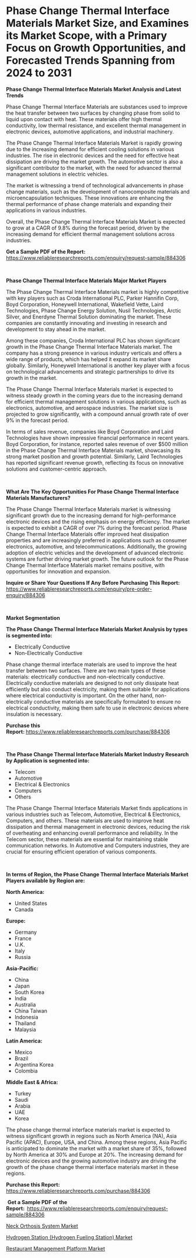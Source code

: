 <p><h1>Phase Change Thermal Interface Materials Market Size, and Examines its Market Scope, with a Primary Focus on Growth Opportunities, and Forecasted Trends Spanning from 2024 to 2031</h1></p><p><strong>Phase Change Thermal Interface Materials Market Analysis and Latest Trends</strong></p>
<p><p>Phase Change Thermal Interface Materials are substances used to improve the heat transfer between two surfaces by changing phase from solid to liquid upon contact with heat. These materials offer high thermal conductivity, low thermal resistance, and excellent thermal management in electronic devices, automotive applications, and industrial machinery.</p><p>The Phase Change Thermal Interface Materials Market is rapidly growing due to the increasing demand for efficient cooling solutions in various industries. The rise in electronic devices and the need for effective heat dissipation are driving the market growth. The automotive sector is also a significant contributor to the market, with the need for advanced thermal management solutions in electric vehicles.</p><p>The market is witnessing a trend of technological advancements in phase change materials, such as the development of nanocomposite materials and microencapsulation techniques. These innovations are enhancing the thermal performance of phase change materials and expanding their applications in various industries.</p><p>Overall, the Phase Change Thermal Interface Materials Market is expected to grow at a CAGR of 9.8% during the forecast period, driven by the increasing demand for efficient thermal management solutions across industries.</p></p>
<p><strong>Get a Sample PDF of the Report:&nbsp;</strong> <a href="https://www.reliableresearchreports.com/enquiry/request-sample/884306">https://www.reliableresearchreports.com/enquiry/request-sample/884306</a></p>
<p>&nbsp;</p>
<p><strong>Phase Change Thermal Interface Materials Major Market Players</strong></p>
<p><p>The Phase Change Thermal Interface Materials market is highly competitive with key players such as Croda International PLC, Parker Hannifin Corp, Boyd Corporation, Honeywell International, Wakefield Vette, Laird Technologies, Phase Change Energy Solution, Nusil Technologies, Arctic Silver, and Enerdyne Thermal Solution dominating the market. These companies are constantly innovating and investing in research and development to stay ahead in the market.</p><p>Among these companies, Croda International PLC has shown significant growth in the Phase Change Thermal Interface Materials market. The company has a strong presence in various industry verticals and offers a wide range of products, which has helped it expand its market share globally. Similarly, Honeywell International is another key player with a focus on technological advancements and strategic partnerships to drive its growth in the market.</p><p>The Phase Change Thermal Interface Materials market is expected to witness steady growth in the coming years due to the increasing demand for efficient thermal management solutions in various applications, such as electronics, automotive, and aerospace industries. The market size is projected to grow significantly, with a compound annual growth rate of over 9% in the forecast period.</p><p>In terms of sales revenue, companies like Boyd Corporation and Laird Technologies have shown impressive financial performance in recent years. Boyd Corporation, for instance, reported sales revenue of over $500 million in the Phase Change Thermal Interface Materials market, showcasing its strong market position and growth potential. Similarly, Laird Technologies has reported significant revenue growth, reflecting its focus on innovative solutions and customer-centric approach.</p></p>
<p>&nbsp;</p>
<p><strong>What Are The Key Opportunities For Phase Change Thermal Interface Materials Manufacturers?</strong></p>
<p><p>The Phase Change Thermal Interface Materials market is witnessing significant growth due to the increasing demand for high-performance electronic devices and the rising emphasis on energy efficiency. The market is expected to exhibit a CAGR of over 7% during the forecast period. Phase Change Thermal Interface Materials offer improved heat dissipation properties and are increasingly preferred in applications such as consumer electronics, automotive, and telecommunications. Additionally, the growing adoption of electric vehicles and the development of advanced electronic systems are further driving market growth. The future outlook for the Phase Change Thermal Interface Materials market remains positive, with opportunities for innovation and expansion.</p></p>
<p><strong>Inquire or Share Your Questions If Any Before Purchasing This Report:</strong> <a href="https://www.reliableresearchreports.com/enquiry/pre-order-enquiry/884306">https://www.reliableresearchreports.com/enquiry/pre-order-enquiry/884306</a></p>
<p>&nbsp;</p>
<p><strong>Market Segmentation</strong></p>
<p><strong>The Phase Change Thermal Interface Materials Market Analysis by types is segmented into:</strong></p>
<p><ul><li>Electrically Conductive</li><li>Non-Electrically Conductive</li></ul></p>
<p><p>Phase change thermal interface materials are used to improve the heat transfer between two surfaces. There are two main types of these materials: electrically conductive and non-electrically conductive. Electrically conductive materials are designed to not only dissipate heat efficiently but also conduct electricity, making them suitable for applications where electrical conductivity is important. On the other hand, non-electrically conductive materials are specifically formulated to ensure no electrical conductivity, making them safe to use in electronic devices where insulation is necessary.</p></p>
<p><strong>Purchase this Report:&nbsp;</strong><a href="https://www.reliableresearchreports.com/purchase/884306">https://www.reliableresearchreports.com/purchase/884306</a></p>
<p>&nbsp;</p>
<p><strong>The Phase Change Thermal Interface Materials Market Industry Research by Application is segmented into:</strong></p>
<p><ul><li>Telecom</li><li>Automotive</li><li>Electrical & Electronics</li><li>Computers</li><li>Others</li></ul></p>
<p><p>The Phase Change Thermal Interface Materials Market finds applications in various industries such as Telecom, Automotive, Electrical & Electronics, Computers, and others. These materials are used to improve heat dissipation and thermal management in electronic devices, reducing the risk of overheating and enhancing overall performance and reliability. In the Telecom sector, these materials are essential for maintaining stable communication networks. In Automotive and Computers industries, they are crucial for ensuring efficient operation of various components.</p></p>
<p>&nbsp;</p>
<p><strong>In terms of Region, the Phase Change Thermal Interface Materials Market Players available by Region are:</strong></p>
<p>
    <p> <strong> North America: </strong>
        <ul>
            <li>United States</li>
            <li>Canada</li>
        </ul>
        </p> 
    <p> <strong> Europe: </strong>
        <ul>
            <li>Germany</li>
            <li>France</li>
            <li>U.K.</li>
            <li>Italy</li>
            <li>Russia</li>
        </ul>
        </p> 
    <p> <strong> Asia-Pacific: </strong>
        <ul>
            <li>China</li>
            <li>Japan</li>
            <li>South Korea</li>
            <li>India</li>
            <li>Australia</li>
            <li>China Taiwan</li>
            <li>Indonesia</li>
            <li>Thailand</li>
            <li>Malaysia</li>
        </ul>
        </p> 
    <p> <strong> Latin America: </strong>
        <ul>
            <li>Mexico</li>
            <li>Brazil</li>
            <li>Argentina Korea</li>
            <li>Colombia</li>
        </ul>
        </p> 
    <p> <strong> Middle East & Africa: </strong>
        <ul>
            <li>Turkey</li>
            <li>Saudi</li>
            <li>Arabia</li>
            <li>UAE</li>
            <li>Korea</li>
        </ul>
    </p>
    </p>
<p><p>The phase change thermal interface materials market is expected to witness significant growth in regions such as North America (NA), Asia Pacific (APAC), Europe, USA, and China. Among these regions, Asia Pacific is anticipated to dominate the market with a market share of 35%, followed by North America at 30% and Europe at 20%. The increasing demand for electronic devices and the growing automotive industry are driving the growth of the phase change thermal interface materials market in these regions.</p></p>
<p><strong>Purchase this Report: </strong><a href="https://www.reliableresearchreports.com/purchase/884306">https://www.reliableresearchreports.com/purchase/884306</a></p>
<p>&nbsp;<strong>Get a Sample PDF of the Report:&nbsp;&nbsp;</strong><a href="https://www.reliableresearchreports.com/enquiry/request-sample/884306">https://www.reliableresearchreports.com/enquiry/request-sample/884306</a></p>
<p><strong></strong></p>
<p><p><a href="https://view.publitas.com/reportprime-1/neck-orthosis-system-market-provides-a-comprehensive-analysis-including-a-macro-overview-of-the-market-as-well-as-micro-details-such-as-market-size-and-competitive-landscape/">Neck Orthosis System Market</a></p><p><a href="https://view.publitas.com/reportprime-1/hydrogen-station-hydrogen-fueling-station-market-size-share-trends-analysis-report-by-material-by-type-by-end-user-by-region-and-segment-forecasts-2024-2031/">Hydrogen Station (Hydrogen Fueling Station) Market</a></p><p><a href="https://view.publitas.com/reportprime-1/restaurant-management-platform-market-size-growing-and-forecasted-for-period-from-2023-2030-and-provides-complete-market-analysis-of-this-market/">Restaurant Management Platform Market</a></p></p>